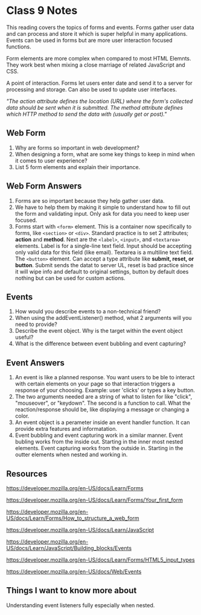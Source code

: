 # Class 9 Notes

This reading covers the topics of forms and events. Forms gather user data and can process and store it which is super helpful in many applications. Events can be used in forms but are more user interaction focused functions.

Form elements are more complex when compared to most HTML Elemnts. They work best when mixing a close marriage of related JavaScript and CSS.

A point of interaction. Forms let users enter date and send it to a server for processing and storage. Can also be used to update user interfaces.

*"The action attribute defines the location (URL) where the form's collected data should be sent when it is submitted.
The method attribute defines which HTTP method to send the data with (usually get or post)."*

## Web Form

1. Why are forms so important in web development?
2. When designing a form, what are some key things to keep in mind when it comes to user experience?
3. List 5 form elements and explain their importance.

## Web Form Answers

1. Forms are so important because they help gather user data.
2. We have to help them by making it simple to understand how to fill out the form and validating input. Only ask for data you need to keep user focused.
3. Forms start with `<form>` element. This is a container now specifically to forms, like `<section>` or `<div>`. Standard practice is to set 2 attributes; **action** and **method**.
Next are the `<label>`, `<input>`, and `<textarea>` elements. Label is for a single-line text field. Input should be accepting only valid data for this field (like email). Textarea is a multiline text field. The `<button>` element. Can accept a type attribute like **submit, reset, or button**. Submit sends the datat to server UL, reset is bad practice since it will wipe info and default to original settings, button by default does nothing but can be used for custom actions.

## Events

1. How would you describe events to a non-technical friend?
2. When using the addEventListener() method, what 2 arguments will you need to provide?
3. Describe the event object. Why is the target within the event object useful?
4. What is the difference between event bubbling and event capturing?

## Event Answers

1. An event is like a planned response. You want users to be ble to interact with certain elements on your page so that interaction triggers a response of your choosing. Example: user 'clicks' or types a key button.
2. The two arguments needed are a string of what to listen for like "click", "mouseover", or "keydown". The second is a function to call. What the reaction/response should be, like displaying a message or changing a color.
3. An event object is a perameter inside an event handler function. It can provide extra features and informatation.
4. Event bubbling and event capturing work in a similar manner. Event bubling works from the inside out. Starting in the inner most nested elements. Event capturing works from the outside in. Starting in the outter elements when nested and working in.

## Resources

<https://developer.mozilla.org/en-US/docs/Learn/Forms>

<https://developer.mozilla.org/en-US/docs/Learn/Forms/Your_first_form>

<https://developer.mozilla.org/en-US/docs/Learn/Forms/How_to_structure_a_web_form>

<https://developer.mozilla.org/en-US/docs/Learn/JavaScript>

<https://developer.mozilla.org/en-US/docs/Learn/JavaScript/Building_blocks/Events>

<https://developer.mozilla.org/en-US/docs/Learn/Forms/HTML5_input_types>

<https://developer.mozilla.org/en-US/docs/Web/Events>

## Things I want to know more about

Understanding event listeners fully especially when nested.
